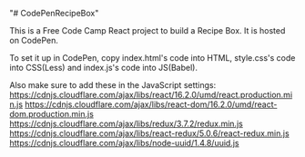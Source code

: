 "# CodePenRecipeBox"

This is a Free Code Camp React project to build a Recipe Box.
It is hosted on CodePen.

To set it up in CodePen, copy index.html's code into HTML, style.css's code
into CSS(Less) and index.js's code into JS(Babel).

Also make sure to add these in the JavaScript settings:
https://cdnjs.cloudflare.com/ajax/libs/react/16.2.0/umd/react.production.min.js
https://cdnjs.cloudflare.com/ajax/libs/react-dom/16.2.0/umd/react-dom.production.min.js
https://cdnjs.cloudflare.com/ajax/libs/redux/3.7.2/redux.min.js
https://cdnjs.cloudflare.com/ajax/libs/react-redux/5.0.6/react-redux.min.js
https://cdnjs.cloudflare.com/ajax/libs/node-uuid/1.4.8/uuid.js
